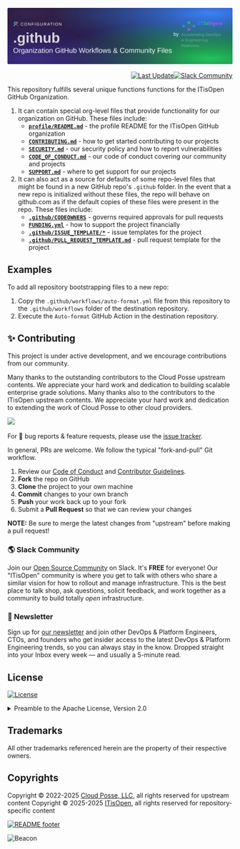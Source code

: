 

<!-- markdownlint-disable -->
<a href="https://itisopen.net/homepage"><img src="https://github.com/itisopen/.github/blob/itisopen/.github/banner.png?raw=true" alt="Project Banner"/></a><br/>
    <p align="right">
<a href="https://github.com/itisopen/.github/commits/main/"><img src="https://img.shields.io/github/last-commit/itisopen/.github/main?style=for-the-badge" alt="Last Update"/></a><a href="https://itisopen.net/slack"><img src="https://slack.itisopen.net/for-the-badge.svg" alt="Slack Community"/></a></p>
<!-- markdownlint-restore -->

<!--




  ** DO NOT EDIT THIS FILE
  **
  ** This file was automatically generated by the `itisopen/build-harness`.
  ** 1) Make all changes to `README.yaml`
  ** 2) Run `make init` (you only need to do this once)
  ** 3) Run`make readme` to rebuild this file.
  **
  ** (We maintain HUNDREDS of open source projects. This is how we maintain our sanity.)
  **





-->

This repository fulfills several unique functions functions for the ITisOpen GitHub Organization.

1. It can contain special org-level files that provide functionality for our organization on GitHub. These files include:
    - **[`profile/README.md`](profile/README.md)** - the profile README for the ITisOpen GitHub organization
    - **[`CONTRIBUTING.md`](CONTRIBUTING.md)** - how to get started contributing to our projects
    - **[`SECURITY.md`](SECURITY.md)** - our security policy and how to report vulnerabilities
    - **[`CODE_OF_CONDUCT.md`](CODE_OF_CONDUCT.md)** - our code of conduct covering our community and projects
    - **[`SUPPORT.md`](SUPPORT.md)** - where to get support for our projects
2. It can also act as a source for defaults of some repo-level files that might be found in a new GitHub repo's `.github` folder.
   In the event that a new repo is initialized without these files, the repo will behave on github.com as if the default copies of these files were present in the repo.
   These files include:
    - **[`.github/CODEOWNERS`](.github/CODEOWNERS)** - governs required approvals for pull requests
    - **[`FUNDING.yml`](FUNDING.yml)** - how to support the project financially
    - **[`.github/ISSUE_TEMPLATE/*`](.github/ISSUE_TEMPLATE/)** - issue templates for the project
    - **[`.github/PULL_REQUEST_TEMPLATE.md`](.github/PULL_REQUEST_TEMPLATE.md)** - pull request template for the project









## Examples

To add all repository bootstrapping files to a new repo:
  1. Copy the `.github/workflows/auto-format.yml` file from this repository to the `.github/workflows` folder of the destination repository.
  2. Execute the `Auto-format` GitHub Action in the destination repository.







## ✨ Contributing

This project is under active development, and we encourage contributions from our community.



Many thanks to the outstanding contributors to the Cloud Posse upstream contents. We appreciate your hard work and dedication to building scalable enterprise grade solutions.
Many thanks also to the contributors to the ITisOpen upstream contents. We appreciate your hard work and dedication to extending the work of Cloud Posse to other cloud providers.

<a href="https://github.com/itisopen/.github/graphs/contributors">
  <img src="https://contrib.rocks/image?repo=itisopen/.github&max=24" />
</a>

For 🐛 bug reports & feature requests, please use the [issue tracker](https://github.com/itisopen/.github/issues).

In general, PRs are welcome. We follow the typical "fork-and-pull" Git workflow.
 1. Review our [Code of Conduct](https://github.com/itisopen/.github/?tab=coc-ov-file#code-of-conduct) and [Contributor Guidelines](https://github.com/itisopen/.github/blob/main/CONTRIBUTING.md).
 2. **Fork** the repo on GitHub
 3. **Clone** the project to your own machine
 4. **Commit** changes to your own branch
 5. **Push** your work back up to your fork
 6. Submit a **Pull Request** so that we can review your changes

**NOTE:** Be sure to merge the latest changes from "upstream" before making a pull request!

### 🌎 Slack Community

Join our [Open Source Community](https://itisopen.net/slack?utm_source=github&utm_medium=readme&utm_campaign=itisopen/.github&utm_content=slack) on Slack. It's **FREE** for everyone! Our "ITisOpen" community is where you get to talk with others who share a similar vision for how to rollout and manage infrastructure. This is the best place to talk shop, ask questions, solicit feedback, and work together as a community to build totally *open* infrastructure.

### 📰 Newsletter

Sign up for [our newsletter](https://itisopen.net/newsletter?utm_source=github&utm_medium=readme&utm_campaign=itisopen/.github&utm_content=newsletter) and join other DevOps & Platform Engineers, CTOs, and founders who get insider access to the latest DevOps & Platform Engineering trends, so you can always stay in the know.
Dropped straight into your Inbox every week — and usually a 5-minute read.

<!--
### 📆 Office Hours <a href="https://itisopen.net/office-hours?utm_source=github&utm_medium=readme&utm_campaign=itisopen/.github&utm_content=office_hours"><img src="https://img.itisopen.net/fit-in/200x200/https://itisopen.net/wp-content/uploads/2019/08/Powered-by-Zoom.png" align="right" /></a>

[Join us every Wednesday via Zoom](https://itisopen.net/office-hours?utm_source=github&utm_medium=readme&utm_campaign=itisopen/.github&utm_content=office_hours) for your weekly dose of insider DevOps trends, AWS news and Terraform insights, all sourced from our ITisOpen community, plus a _live Q&A_ that you can’t find anywhere else.
It's **FREE** for everyone!
-->
## License

<a href="https://opensource.org/licenses/Apache-2.0"><img src="https://img.shields.io/badge/License-Apache%202.0-blue.svg?style=for-the-badge" alt="License"></a>

<details>
<summary>Preamble to the Apache License, Version 2.0</summary>
<br/>
<br/>

Complete license is available in the [`LICENSE`](LICENSE) file.

```text
Licensed to the Apache Software Foundation (ASF) under one
or more contributor license agreements.  See the NOTICE file
distributed with this work for additional information
regarding copyright ownership.  The ASF licenses this file
to you under the Apache License, Version 2.0 (the
"License"); you may not use this file except in compliance
with the License.  You may obtain a copy of the License at

  https://www.apache.org/licenses/LICENSE-2.0

Unless required by applicable law or agreed to in writing,
software distributed under the License is distributed on an
"AS IS" BASIS, WITHOUT WARRANTIES OR CONDITIONS OF ANY
KIND, either express or implied.  See the License for the
specific language governing permissions and limitations
under the License.
```
</details>

## Trademarks

All other trademarks referenced herein are the property of their respective owners.


## Copyrights

Copyright © 2022-2025 [Cloud Posse, LLC](https://cloudposse.com), all rights reserved for upstream content
Copyright © 2025-2025 [ITisOpen](https://itisopen.net), all rights reserved for repository-specific content


<a href="https://itisopen.net/readme/footer/link?utm_source=github&utm_medium=readme&utm_campaign=itisopen/.github&utm_content=readme_footer_link"><img alt="README footer" src="https://itisopen.net/readme/footer/img"/></a>

<img alt="Beacon" width="0" src="https://ga-beacon.itisopen.net/UA-76589703-4/itisopen/.github?pixel&cs=github&cm=readme&an=.github"/>
